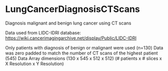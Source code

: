# LungCancerDiagnosisCTScans
Diagnosis malignant and benign lung cancer using CT scans

Data used from LIDC-IDRI database: https://wiki.cancerimagingarchive.net/display/Public/LIDC-IDRI

Only patients with diagnosis of benign or malignant were used (n=130)
Data was zero padded to match the number of CT scans of the highest patient (545)
Data Array dimensions (130 x 545 x 512 x 512)
                      (# patients x # slices x X Resolution x Y Resolution)
